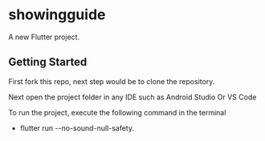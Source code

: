 # showingguide

A new Flutter project.

## Getting Started

First fork this repo, next step would be to clone the repository. 

Next open the project folder in any IDE such as Android Studio Or VS Code

To run the project, execute the following command in the terminal

- flutter run --no-sound-null-safety. 
